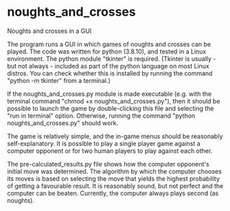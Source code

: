 # noughts_and_crosses
Noughts and crosses in a GUI

The program runs a GUI in which games of noughts and crosses can be played.
The code was written for python (3.8.10), and tested in a Linux environment. The python module "tkinter" is required. (Tkinter is usually - but not always - included as part of the python language on most Linux distros. You can check whether this is installed by running the command "python -m tkinter" from a terminal.)

If the noughts_and_crosses.py module is made executable (e.g. with the terminal command "chmod +x noughts_and_crosses.py"), then it should be possible to launch the game by double-clicking this file and selecting the "run in terminal" option. Otherwise, running the command "python noughts_and_crosses.py" should work.

The game is relatively simple, and the in-game menus should be reasonably self-explanatory. It is possible to play a single player game against a computer opponent or for two human players to play against each other.

The pre-calculated_results.py file shows how the computer opponent's initial move was determined. The algorithm by which the computer chooses its moves is based on selecting the move that yields the highest probability of getting a favourable result. It is reasonably sound, but not perfect and the computer can be beaten. Currently, the computer always plays second (as noughts).
